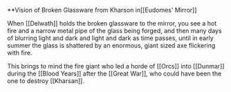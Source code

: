 **Vision of Broken Glassware from Kharson in[[Eudomes' Mirror]]

When [[Delwath]] holds the broken glassware to the mirror, you see a hot fire and a narrow metal pipe of the glass being forged, and then many days of blurring light and dark and light and dark as time passes, until in early summer the glass is shattered by an enormous, giant sized axe flickering with fire. 

This brings to mind the fire giant who led a horde of [[Orcs]] into [[Dunmar]] during the [[Blood Years]] after the [[Great War]], who could have been the one to destroy [[Kharsan]]. 